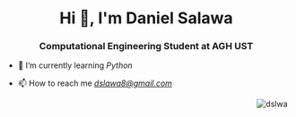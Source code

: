 <h1 align="center">Hi 👋, I'm Daniel Salawa</h1>
<h3 align="center">Computational Engineering Student at AGH UST</h3>

- 🌱 I’m currently learning *Python*

- 📫 How to reach me *dslawa8@gmail.com*

<p><img align="right" src="https://github-readme-stats.vercel.app/api/top-langs?username=dslwa&hide=jupyter%20notebook,html,php,css&show_icons=true&theme=tokyonight&locale=en&layout=compact" alt="dslwa" /></p>
